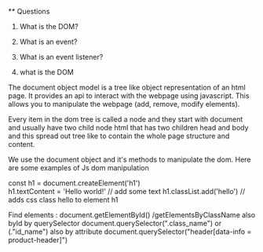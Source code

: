 ** Questions
1. What is the DOM?
2. What is an event?
2. What is an event listener?

1. what is the DOM

The document object model is a tree like object representation of an html page. It provides an
api to interact with the webpage using javascript. This allows you to manipulate the webpage (add, remove, modify elements).

Every item in the dom tree is called a node and they start with document and usually have two
child node html that has two children head and body and this spread out tree like to contain the whole
page structure and content.

We use the document object and it's methods to manipulate the dom.
Here are some examples of Js dom manipulation

const h1 = document.createElement('h1')  
h1.textContent = 'Hello world!'  // add some text
h1.classList.add('hello') // adds css class hello to element h1

Find elements :
document.getElementById() /getElementsByClassName also byId
by querySelector document.querySelector(".class_name") or (."id_name")
also by attribute document.querySelector("header[data-info = product-header]")
